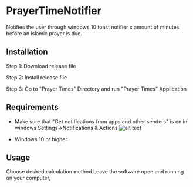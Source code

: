 # PrayerTimeNotifier
Notifies the user through windows 10 toast notifier x amount of minutes 
before an islamic prayer is due.



## Installation

Step 1: Download release file

Step 2: Install release file

Step 3: Go to "Prayer Times" Directory and run "Prayer Times" Application



## Requirements

* Make sure that "Get notifications from apps and other senders" is on in windows Settings->Notifications & Actions
![alt text]((https://user-images.githubusercontent.com/57298459/210359508-6f148ed9-c713-455d-b29d-4f992b597b8c.PNG))

* Windows 10 or higher



## Usage

Choose desired calculation method
Leave the software open and running on your computer,
